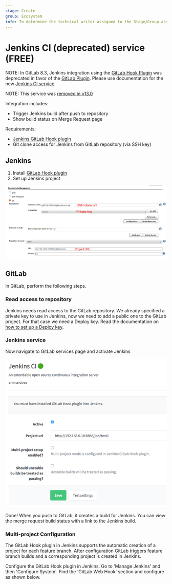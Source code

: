 ```yaml
---
stage: Create
group: Ecosystem
info: To determine the technical writer assigned to the Stage/Group associated with this page, see https://about.gitlab.com/handbook/engineering/ux/technical-writing/#assignments
---
```


# Jenkins CI (deprecated) service **(FREE)**

NOTE:
In GitLab 8.3, Jenkins integration using the
[GitLab Hook Plugin](https://wiki.jenkins.io/display/JENKINS/GitLab+Hook+Plugin)
was deprecated in favor of the
[GitLab Plugin](https://wiki.jenkins.io/display/JENKINS/GitLab+Plugin).
Please use documentation for the new [Jenkins CI service](jenkins.md).

NOTE:
This service was [removed in v13.0](https://gitlab.com/gitlab-org/gitlab/-/issues/1600)

Integration includes:

- Trigger Jenkins build after push to repository
- Show build status on Merge Request page

Requirements:

- [Jenkins GitLab Hook plugin](https://wiki.jenkins.io/display/JENKINS/GitLab+Hook+Plugin)
- Git clone access for Jenkins from GitLab repository (via SSH key)

## Jenkins

1. Install [GitLab Hook plugin](https://wiki.jenkins.io/display/JENKINS/GitLab+Hook+Plugin)
1. Set up Jenkins project

![screen](img/jenkins_project.png)

## GitLab

In GitLab, perform the following steps.

### Read access to repository

Jenkins needs read access to the GitLab repository. We already specified a
private key to use in Jenkins, now we need to add a public one to the GitLab
project. For that case we need a Deploy key. Read the documentation on
[how to set up a Deploy key](../ssh/README.md#deploy-keys).

### Jenkins service

Now navigate to GitLab services page and activate Jenkins

![screen](img/jenkins_gitlab_service.png)

Done! When you push to GitLab, it creates a build for Jenkins. You can view the merge request build status with a link to the Jenkins build.

### Multi-project Configuration

The GitLab Hook plugin in Jenkins supports the automatic creation of a project
for each feature branch. After configuration GitLab triggers feature branch
builds and a corresponding project is created in Jenkins.

Configure the GitLab Hook plugin in Jenkins. Go to 'Manage Jenkins' and then
'Configure System'. Find the 'GitLab Web Hook' section and configure as shown below.
